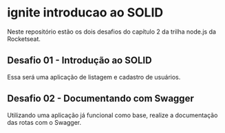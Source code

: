 # ignite introducao ao SOLID 

Neste repositório estão os dois desafios do capítulo 2 da trilha node.js da Rocketseat.

## Desafio 01 - Introdução ao SOLID
Essa será uma aplicação de listagem e cadastro de usuários.

## Desafio 02 - Documentando com Swagger
Utilizando uma aplicação já funcional como base, realize a documentação das rotas com o Swagger.